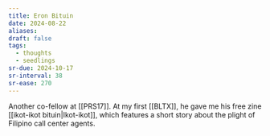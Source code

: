 ```yaml
---
title: Eron Bituin
date: 2024-08-22
aliases: 
draft: false
tags:
  - thoughts
  - seedlings
sr-due: 2024-10-17
sr-interval: 38
sr-ease: 270
---
```

Another co-fellow at [[PRS17]]. At my first [[BLTX]], he gave me his free zine [[ikot-ikot bituin|Ikot-ikot]], which features a short story about the plight of Filipino call center agents.